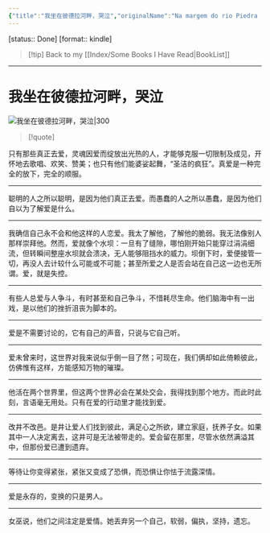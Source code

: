 ```yaml
---
{"title":"我坐在彼德拉河畔，哭泣","originalName":"Na margem do rio Piedra eu sentei e chorei","author":"巴西 保罗·柯艾略","transAuthor":"许耀云","publisher":"北京十月文艺出版社","rating":7.5,"RelatedBooks":"间谍,通向往昔之旅,从月亮来的男孩,西班牙内战,练习幸福,汤姆叔叔的小屋,莫泊桑短篇小说精选,朝圣,无人幸免：2074-2095，美国第二次...,库里传","ISBN":9787530217047,"type":"ReadNote","link":"https://book.douban.com/subject/27116229","cover":"https://img1.doubanio.com/view/subject/l/public/s29664200.jpg","pages":206,"publishDate":"2018-2","EndDate":"2014-08","alias":null,"pageprogress":null,"banner_icon":"📖","banner":"https://img1.doubanio.com/view/subject/l/public/s29664200.jpg","dg-publish":true,"permalink":"/BookNotes/我坐在彼德拉河畔，哭泣/","dgPassFrontmatter":true,"noteIcon":""}
---
```


[status:: Done]
[format:: kindle]

>[!tip] Back to my [[Index/Some Books I Have Read\|BookList]]

---
# 我坐在彼德拉河畔，哭泣

![我坐在彼德拉河畔，哭泣|300](https://img1.doubanio.com/view/subject/l/public/s29664200.jpg)

>[!quote]


只有那些真正去爱，灵魂因爱而绽放出光热的人，才能够克服一切限制及成见，开怀地去歌唱、欢笑、赞美；也只有他们能婆娑起舞，“圣洁的疯狂”。真爱是一种完全的放下，完全的顺服。

---
聪明的人之所以聪明，是因为他们真正去爱。而愚蠢的人之所以愚蠢，是因为他们自以为了解爱是什么。

---
我确信自己永不会和他这样的人恋爱。我太了解他，了解他的脆弱。我无法像别人那样崇拜他。然而，爱就像个水坝：一旦有了缝隙，哪怕刚开始只能穿过涓涓细流，但转瞬间整座水坝就会溃决，无人能够阻挡水的威力。坝倒下时，爱便接管一切，再没人去计较什么可能或不可能；甚至所爱之人是否会站在自己这一边也无所谓。爱，就是失控。

---
有些人总爱与人争斗，有时甚至和自己争斗，不惜耗尽生命。他们脑海中有一出戏，是以他们的挫折沮丧为脚本的。

------
爱是不需要讨论的，它有自己的声音，只说与它自己听。

---
爱未曾来时，这世界对我来说似乎倒一目了然；可现在，我们俩却如此倚赖彼此，仿佛惟有这样，方能感知万物的璀璨。

---
他活在两个世界里，但这两个世界必会在某处交会，我得找到那个地方。而此时此刻，言语毫无用处。只有在爱的行动里才能找到爱。

---
改井不改邑。是井让爱人们找到彼此，满足心之所欲，建立家庭，抚养子女。如果其中一人决定离去，这井可是无法被带走的。爱会留在那里，尽管水依然满溢其中，但那份爱已遭到遗弃。

---
等待让你变得紧张，紧张又变成了恐惧，而恐惧让你怯于流露深情。

---
爱是永存的，变换的只是男人。

----
女巫说，他们之间注定是爱情。她丢弃另一个自己，软弱，偏执，坚持，遗忘。